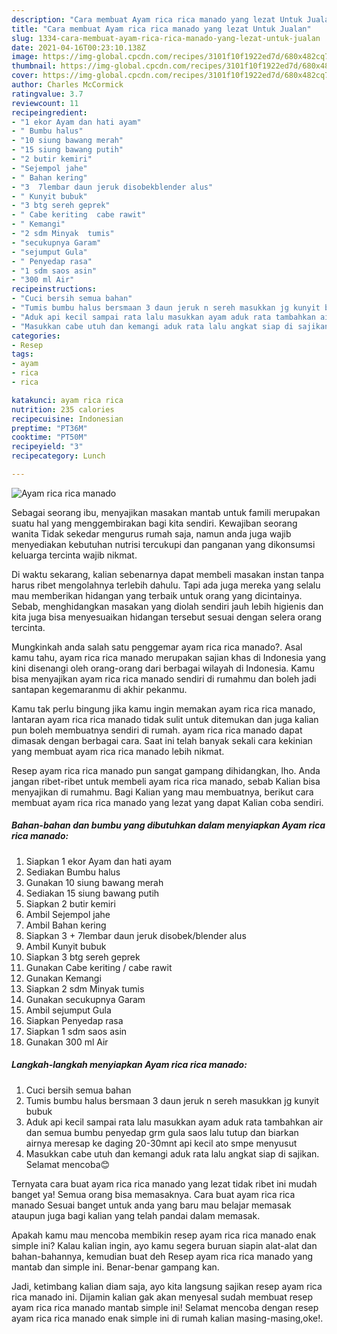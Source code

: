 ```yaml
---
description: "Cara membuat Ayam rica rica manado yang lezat Untuk Jualan"
title: "Cara membuat Ayam rica rica manado yang lezat Untuk Jualan"
slug: 1334-cara-membuat-ayam-rica-rica-manado-yang-lezat-untuk-jualan
date: 2021-04-16T00:23:10.138Z
image: https://img-global.cpcdn.com/recipes/3101f10f1922ed7d/680x482cq70/ayam-rica-rica-manado-foto-resep-utama.jpg
thumbnail: https://img-global.cpcdn.com/recipes/3101f10f1922ed7d/680x482cq70/ayam-rica-rica-manado-foto-resep-utama.jpg
cover: https://img-global.cpcdn.com/recipes/3101f10f1922ed7d/680x482cq70/ayam-rica-rica-manado-foto-resep-utama.jpg
author: Charles McCormick
ratingvalue: 3.7
reviewcount: 11
recipeingredient:
- "1 ekor Ayam dan hati ayam"
- " Bumbu halus"
- "10 siung bawang merah"
- "15 siung bawang putih"
- "2 butir kemiri"
- "Sejempol jahe"
- " Bahan kering"
- "3  7lembar daun jeruk disobekblender alus"
- " Kunyit bubuk"
- "3 btg sereh geprek"
- " Cabe keriting  cabe rawit"
- " Kemangi"
- "2 sdm Minyak  tumis"
- "secukupnya Garam"
- "sejumput Gula"
- " Penyedap rasa"
- "1 sdm saos asin"
- "300 ml Air"
recipeinstructions:
- "Cuci bersih semua bahan"
- "Tumis bumbu halus bersmaan 3 daun jeruk n sereh masukkan jg kunyit bubuk"
- "Aduk api kecil sampai rata lalu masukkan ayam aduk rata tambahkan air dan semua bumbu penyedap grm gula saos lalu tutup dan biarkan airnya meresap ke daging 20-30mnt api kecil ato smpe menyusut"
- "Masukkan cabe utuh dan kemangi aduk rata lalu angkat siap di sajikan. Selamat mencoba😊"
categories:
- Resep
tags:
- ayam
- rica
- rica

katakunci: ayam rica rica 
nutrition: 235 calories
recipecuisine: Indonesian
preptime: "PT36M"
cooktime: "PT50M"
recipeyield: "3"
recipecategory: Lunch

---
```



![Ayam rica rica manado](https://img-global.cpcdn.com/recipes/3101f10f1922ed7d/680x482cq70/ayam-rica-rica-manado-foto-resep-utama.jpg)

Sebagai seorang ibu, menyajikan masakan mantab untuk famili merupakan suatu hal yang menggembirakan bagi kita sendiri. Kewajiban seorang  wanita Tidak sekedar mengurus rumah saja, namun anda juga wajib menyediakan kebutuhan nutrisi tercukupi dan panganan yang dikonsumsi keluarga tercinta wajib nikmat.

Di waktu  sekarang, kalian sebenarnya dapat membeli masakan instan tanpa harus ribet mengolahnya terlebih dahulu. Tapi ada juga mereka yang selalu mau memberikan hidangan yang terbaik untuk orang yang dicintainya. Sebab, menghidangkan masakan yang diolah sendiri jauh lebih higienis dan kita juga bisa menyesuaikan hidangan tersebut sesuai dengan selera orang tercinta. 



Mungkinkah anda salah satu penggemar ayam rica rica manado?. Asal kamu tahu, ayam rica rica manado merupakan sajian khas di Indonesia yang kini disenangi oleh orang-orang dari berbagai wilayah di Indonesia. Kamu bisa menyajikan ayam rica rica manado sendiri di rumahmu dan boleh jadi santapan kegemaranmu di akhir pekanmu.

Kamu tak perlu bingung jika kamu ingin memakan ayam rica rica manado, lantaran ayam rica rica manado tidak sulit untuk ditemukan dan juga kalian pun boleh membuatnya sendiri di rumah. ayam rica rica manado dapat dimasak dengan berbagai cara. Saat ini telah banyak sekali cara kekinian yang membuat ayam rica rica manado lebih nikmat.

Resep ayam rica rica manado pun sangat gampang dihidangkan, lho. Anda jangan ribet-ribet untuk membeli ayam rica rica manado, sebab Kalian bisa menyajikan di rumahmu. Bagi Kalian yang mau membuatnya, berikut cara membuat ayam rica rica manado yang lezat yang dapat Kalian coba sendiri.

<!--inarticleads1-->

##### Bahan-bahan dan bumbu yang dibutuhkan dalam menyiapkan Ayam rica rica manado:

1. Siapkan 1 ekor Ayam dan hati ayam
1. Sediakan  Bumbu halus
1. Gunakan 10 siung bawang merah
1. Sediakan 15 siung bawang putih
1. Siapkan 2 butir kemiri
1. Ambil Sejempol jahe
1. Ambil  Bahan kering
1. Siapkan 3 + 7lembar daun jeruk disobek/blender alus
1. Ambil  Kunyit bubuk
1. Siapkan 3 btg sereh geprek
1. Gunakan  Cabe keriting / cabe rawit
1. Gunakan  Kemangi
1. Siapkan 2 sdm Minyak  tumis
1. Gunakan secukupnya Garam
1. Ambil sejumput Gula
1. Siapkan  Penyedap rasa
1. Siapkan 1 sdm saos asin
1. Gunakan 300 ml Air




<!--inarticleads2-->

##### Langkah-langkah menyiapkan Ayam rica rica manado:

1. Cuci bersih semua bahan
1. Tumis bumbu halus bersmaan 3 daun jeruk n sereh masukkan jg kunyit bubuk
1. Aduk api kecil sampai rata lalu masukkan ayam aduk rata tambahkan air dan semua bumbu penyedap grm gula saos lalu tutup dan biarkan airnya meresap ke daging 20-30mnt api kecil ato smpe menyusut
1. Masukkan cabe utuh dan kemangi aduk rata lalu angkat siap di sajikan. Selamat mencoba😊




Ternyata cara buat ayam rica rica manado yang lezat tidak ribet ini mudah banget ya! Semua orang bisa memasaknya. Cara buat ayam rica rica manado Sesuai banget untuk anda yang baru mau belajar memasak ataupun juga bagi kalian yang telah pandai dalam memasak.

Apakah kamu mau mencoba membikin resep ayam rica rica manado enak simple ini? Kalau kalian ingin, ayo kamu segera buruan siapin alat-alat dan bahan-bahannya, kemudian buat deh Resep ayam rica rica manado yang mantab dan simple ini. Benar-benar gampang kan. 

Jadi, ketimbang kalian diam saja, ayo kita langsung sajikan resep ayam rica rica manado ini. Dijamin kalian gak akan menyesal sudah membuat resep ayam rica rica manado mantab simple ini! Selamat mencoba dengan resep ayam rica rica manado enak simple ini di rumah kalian masing-masing,oke!.

